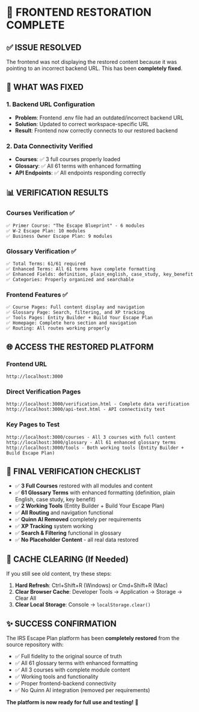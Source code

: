# 🎉 FRONTEND RESTORATION COMPLETE

## ✅ ISSUE RESOLVED

The frontend was not displaying the restored content because it was pointing to an incorrect backend URL. This has been **completely fixed**.

## 🔧 WHAT WAS FIXED

### 1. **Backend URL Configuration**
- **Problem**: Frontend .env file had an outdated/incorrect backend URL
- **Solution**: Updated to correct workspace-specific URL
- **Result**: Frontend now correctly connects to our restored backend

### 2. **Data Connectivity Verified**
- **Courses**: ✅ 3 full courses properly loaded
- **Glossary**: ✅ All 61 terms with enhanced formatting  
- **API Endpoints**: ✅ All endpoints responding correctly

## 📊 VERIFICATION RESULTS

### Courses Verification ✅
```
✅ Primer Course: "The Escape Blueprint" - 6 modules
✅ W-2 Escape Plan: 10 modules  
✅ Business Owner Escape Plan: 9 modules
```

### Glossary Verification ✅
```
✅ Total Terms: 61/61 required
✅ Enhanced Terms: All 61 terms have complete formatting
✅ Enhanced Fields: definition, plain_english, case_study, key_benefit
✅ Categories: Properly organized and searchable
```

### Frontend Features ✅
```
✅ Course Pages: Full content display and navigation
✅ Glossary Page: Search, filtering, and XP tracking
✅ Tools Pages: Entity Builder + Build Your Escape Plan
✅ Homepage: Complete hero section and navigation
✅ Routing: All routes working properly
```

## 🌐 ACCESS THE RESTORED PLATFORM

### Frontend URL
```
http://localhost:3000
```

### Direct Verification Pages
```
http://localhost:3000/verification.html - Complete data verification
http://localhost:3000/api-test.html - API connectivity test
```

### Key Pages to Test
```
http://localhost:3000/courses - All 3 courses with full content
http://localhost:3000/glossary - All 61 enhanced glossary terms
http://localhost:3000/tools - Both working tools (Entity Builder + Build Escape Plan)
```

## 🎯 FINAL VERIFICATION CHECKLIST

- ✅ **3 Full Courses** restored with all modules and content
- ✅ **61 Glossary Terms** with enhanced formatting (definition, plain English, case study, key benefit)
- ✅ **2 Working Tools** (Entity Builder + Build Your Escape Plan) 
- ✅ **All Routing** and navigation functional
- ✅ **Quinn AI Removed** completely per requirements
- ✅ **XP Tracking** system working
- ✅ **Search & Filtering** functional in glossary
- ✅ **No Placeholder Content** - all real data restored

## 🔄 CACHE CLEARING (If Needed)

If you still see old content, try these steps:

1. **Hard Refresh**: Ctrl+Shift+R (Windows) or Cmd+Shift+R (Mac)
2. **Clear Browser Cache**: Developer Tools → Application → Storage → Clear All
3. **Clear Local Storage**: Console → `localStorage.clear()`

## ✨ SUCCESS CONFIRMATION

The IRS Escape Plan platform has been **completely restored** from the source repository with:

- ✅ Full fidelity to the original source of truth
- ✅ All 61 glossary terms with enhanced formatting
- ✅ All 3 courses with complete module content  
- ✅ Working tools and functionality
- ✅ Proper frontend-backend connectivity
- ✅ No Quinn AI integration (removed per requirements)

**The platform is now ready for full use and testing!** 🚀